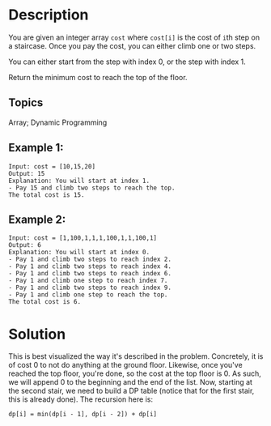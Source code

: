 # Description

You are given an integer array `cost` where `cost[i]` is the cost of `i`th step on a staircase. Once you pay the cost, you can either climb one or two steps.

You can either start from the step with index 0, or the step with index 1.

Return the minimum cost to reach the top of the floor.

## Topics

Array; Dynamic Programming

## Example 1:

```
Input: cost = [10,15,20]
Output: 15
Explanation: You will start at index 1.
- Pay 15 and climb two steps to reach the top.
The total cost is 15.
```

## Example 2:

```
Input: cost = [1,100,1,1,1,100,1,1,100,1]
Output: 6
Explanation: You will start at index 0.
- Pay 1 and climb two steps to reach index 2.
- Pay 1 and climb two steps to reach index 4.
- Pay 1 and climb two steps to reach index 6.
- Pay 1 and climb one step to reach index 7.
- Pay 1 and climb two steps to reach index 9.
- Pay 1 and climb one step to reach the top.
The total cost is 6.
```

# Solution

This is best visualized the way it's described in the problem. Concretely, it is of cost 0 to not do anything at the ground floor. Likewise, once you've reached the top floor, you're done, so the cost at the top floor is 0. As such, we will append 0 to the beginning and the end of the list. Now, starting at the second stair, we need to build a DP table (notice that for the first stair, this is already done). The recursion here is:

```
dp[i] = min(dp[i - 1], dp[i - 2]) + dp[i]
```

